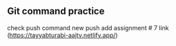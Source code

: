 ## Git command practice
check push command
new push
add assignment # 7 link (https://tayyabturabi-aajtv.netlify.app/)
